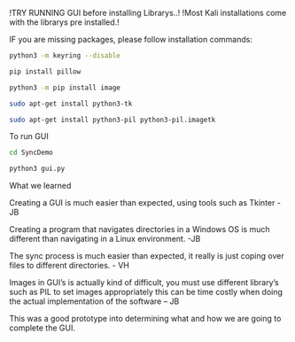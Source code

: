 

!TRY RUNNING GUI before installing Librarys..!
!Most Kali installations come with the librarys pre installed.!

IF you are missing packages, please follow installation commands:

```sh
python3 -m keyring --disable
```
```sh
pip install pillow
```
```sh
python3 -m pip install image
```
```sh
sudo apt-get install python3-tk
```
```sh
sudo apt-get install python3-pil python3-pil.imagetk
```

To run GUI

```sh
cd SyncDemo
```
```sh
python3 gui.py
```


What we learned

Creating a GUI is much easier than expected, using tools such as Tkinter - JB

Creating a program that navigates directories in a Windows OS is much different than navigating in a Linux environment. -JB

The sync process is much easier than expected, it really is just coping over files to different directories. - VH

Images in GUI’s is actually kind of difficult, you must use different library’s such as PIL to set images appropriately this can be time costly when doing the          actual implementation of the software – JB

This was a good prototype into determining what and how we are going to complete the GUI.
